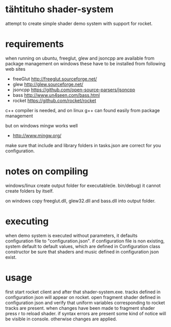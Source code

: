 # tähtituho shader-system
attempt to create simple shader demo system with support for rocket. 

# requirements
when running on ubuntu, freeglut, glew and jsoncpp are available from package management
on windows these have to be installed from following web sites
- freeGlut http://freeglut.sourceforge.net/
- glew http://glew.sourceforge.net/
- jsoncpp https://github.com/open-source-parsers/jsoncpp
- bass http://www.un4seen.com/bass.html
- rocket https://github.com/rocket/rocket

c++ compiler is needed, and on linux g++ can found easily from package management 

but on windows mingw works well
- http://www.mingw.org/
 
make sure that include and library folders in tasks.json are correct for you configuration.
  
# notes on compiling
windows/linux
create output folder for executable(ie. bin/debug) it cannot create folders by itself.

on windows copy freeglut.dll, glew32.dll and bass.dll into output folder.

# executing
when demo system is executed without parameters, it defaults configuration file to "configuration.json".
if configuration file is non existing, system default to default values, which are defined in Configuration class constructor
be sure that shaders and music defined in configuration json exist.

# usage
first start rocket client and after that shader-system.exe. tracks defined in configuration json will appear on rocket. open fragment shader defined in configuration json and verify that uniform variables corresponding to rocket tracks are present. when changes have been made to fragment shader press r to reload shader. if syntax errors are present some kind of notice will be visible in console. otherwise changes are applied.
